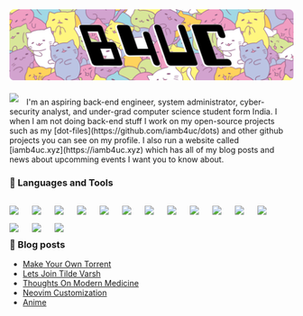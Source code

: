 ![img](img/head.png)  
---
<p>
<img width="50%" style="float; right; margin-right:10px; margin-bottom:5px;" src="https://media.tenor.com/w0sZ9BTB1-kAAAAC/anime-cute.gif"> I'm an aspiring back-end engineer, system administrator, cyber-security analyst, and under-grad computer science student form India. I when I am not doing back-end stuff I work on my open-source projects such as my [dot-files](https://github.com/iamb4uc/dots) and other github projects you can see on my profile. I also run a website called [iamb4uc.xyz](https://iamb4uc.xyz) which has all of my blog posts and news about upcomming events I want you to know about.
</p>

### 💼 Languages and Tools 
<p>
<img align="left" width="30px" style="padding-right:10px;padding-top:15px;" src="https://cdn.jsdelivr.net/gh/devicons/devicon/icons/linux/linux-original.svg" />
<img align="left" width="30px" style="padding-right:10px;padding-top:15px;" src="https://cdn.jsdelivr.net/gh/devicons/devicon/icons/github/github-original.svg" />
<img align="left" width="30px" style="padding-right:10px;padding-top:15px;" src="https://cdn.jsdelivr.net/gh/devicons/devicon/icons/java/java-original.svg" />
<img align="left" width="30px" style="padding-right:10px;padding-top:15px;" src="https://cdn.jsdelivr.net/gh/devicons/devicon/icons/oracle/oracle-original.svg" />
<img align="left" width="30px" style="padding-right:10px;padding-top:15px;" src="https://cdn.jsdelivr.net/gh/devicons/devicon/icons/bash/bash-original.svg" />
<img align="left" width="30px" style="padding-right:10px;padding-top:15px;" src="https://cdn.jsdelivr.net/gh/devicons/devicon/icons/c/c-original.svg" />
<img align="left" width="30px" style="padding-right:10px;padding-top:15px;" src="https://cdn.jsdelivr.net/gh/devicons/devicon/icons/css3/css3-original.svg" />
<img align="left" width="30px" style="padding-right:10px;padding-top:15px;" src="https://cdn.jsdelivr.net/gh/devicons/devicon/icons/html5/html5-original.svg" />
<img align="left" width="30px" style="padding-right:10px;padding-top:15px;" src="https://cdn.jsdelivr.net/gh/devicons/devicon/icons/javascript/javascript-original.svg" />
<img align="left" width="30px" style="padding-right:10px;padding-top:15px;" src="https://cdn.jsdelivr.net/gh/devicons/devicon/icons/python/python-original.svg" />
<img align="left" width="30px" style="padding-right:10px;padding-top:15px;" src="https://cdn.jsdelivr.net/gh/devicons/devicon/icons/docker/docker-original.svg" />
<img align="left" width="30px" style="padding-right:10px;padding-top:15px;" src="https://cdn.jsdelivr.net/gh/devicons/devicon/icons/git/git-original-wordmark.svg" />
<img align="left" width="30px" style="padding-right:10px;padding-top:15px;" src="https://cdn.jsdelivr.net/gh/devicons/devicon/icons/latex/latex-original.svg" />
<img align="left" width="30px" style="padding-right:10px;padding-top:15px;" src="https://cdn.jsdelivr.net/gh/devicons/devicon/icons/lua/lua-original.svg" />
<img align="left" width="30px" style="padding-right:10px;padding-top:15px;" src="https://cdn.jsdelivr.net/gh/devicons/devicon/icons/nginx/nginx-original.svg" />
</p><br><br><br>

### 📖 Blog posts
<!-- BLOG-POST-LIST:START -->
- [Make Your Own Torrent](http://iamb4uc.xyz/post/make-your-own-torrent/)
- [Lets Join Tilde Varsh](http://iamb4uc.xyz/post/lets-join-tilde-varsh/)
- [Thoughts On Modern Medicine](http://iamb4uc.xyz/post/thoughts-on-modern-medicine/)
- [Neovim Customization](http://iamb4uc.xyz/post/nvim-customization/)
- [Anime](http://iamb4uc.xyz/anime/)
<!-- BLOG-POST-LIST:END -->


